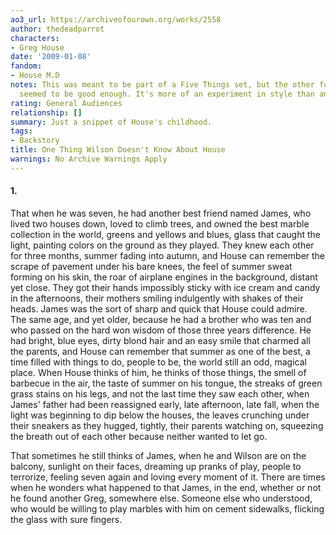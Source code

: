 ```yaml
---
ao3_url: https://archiveofourown.org/works/2558
author: thedeadparrot
characters:
- Greg House
date: '2009-01-08'
fandom:
- House M.D
notes: This was meant to be part of a Five Things set, but the other four never quite
  seemed to be good enough. It's more of an experiment in style than anything else.
rating: General Audiences
relationship: []
summary: Just a snippet of House's childhood.
tags:
- Backstory
title: One Thing Wilson Doesn't Know About House
warnings: No Archive Warnings Apply
---
```


#### 1.

That when he was seven, he had another best friend named James, who lived two houses down, loved to climb trees, and owned the best marble collection in the world, greens and yellows and blues, glass that caught the light, painting colors on the ground as they played. They knew each other for three months, summer fading into autumn, and House can remember the scrape of pavement under his bare knees, the feel of summer sweat forming on his skin, the roar of airplane engines in the background, distant yet close. They got their hands impossibly sticky with ice cream and candy in the afternoons, their mothers smiling indulgently with shakes of their heads. James was the sort of sharp and quick that House could admire. The same age, and yet older, because he had a brother who was ten and who passed on the hard won wisdom of those three years difference. He had bright, blue eyes, dirty blond hair and an easy smile that charmed all the parents, and House can remember that summer as one of the best, a time filled with things to do, people to be, the world still an odd, magical place. When House thinks of him, he thinks of those things, the smell of barbecue in the air, the taste of summer on his tongue, the streaks of green grass stains on his legs, and not the last time they saw each other, when James' father had been reassigned early, late afternoon, late fall, when the light was beginning to dip below the houses, the leaves crunching under their sneakers as they hugged, tightly, their parents watching on, squeezing the breath out of each other because neither wanted to let go.

That sometimes he still thinks of James, when he and Wilson are on the balcony, sunlight on their faces, dreaming up pranks of play, people to terrorize, feeling seven again and loving every moment of it. There are times when he wonders what happened to that James, in the end, whether or not he found another Greg, somewhere else. Someone else who understood, who would be willing to play marbles with him on cement sidewalks, flicking the glass with sure fingers.